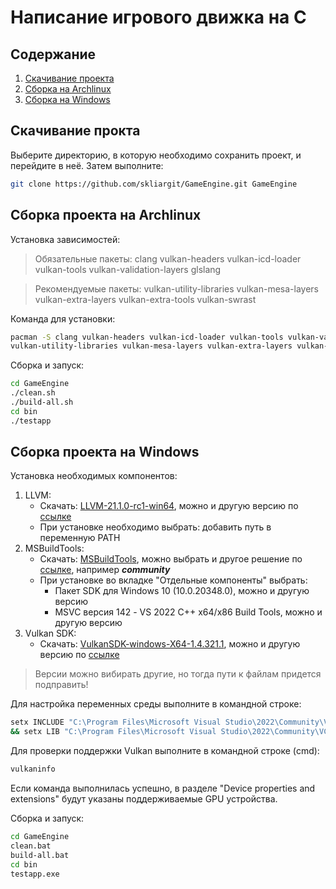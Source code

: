 # Написание игрового движка на C

## Содержание
1. [Скачивание проекта](#download)
2. [Сборка на Archlinux](#archlinux)
3. [Сборка на Windows](#windows)

## <a name="archlinux"></a>Скачивание прокта
Выберите директорию, в которую необходимо сохранить проект, и перейдите в неё. Затем выполните:
```sh
git clone https://github.com/skliargit/GameEngine.git GameEngine
```

## <a name="archlinux"></a>Сборка проекта на Archlinux
Установка зависимостей:

> Обязательные пакеты: clang vulkan-headers vulkan-icd-loader vulkan-tools vulkan-validation-layers glslang

> Рекомендуемые пакеты: vulkan-utility-libraries vulkan-mesa-layers vulkan-extra-layers vulkan-extra-tools vulkan-swrast

Команда для установки:
```sh
pacman -S clang vulkan-headers vulkan-icd-loader vulkan-tools vulkan-validation-layers glslang
vulkan-utility-libraries vulkan-mesa-layers vulkan-extra-layers vulkan-extra-tools vulkan-swrast
```
Сборка и запуск:
```sh
cd GameEngine
./clean.sh
./build-all.sh
cd bin
./testapp
```

## <a name="windows"></a>Сборка проекта на Windows
Установка необходимых компонентов:
1. LLVM:
    + Скачать: [LLVM-21.1.0-rc1-win64](https://github.com/llvm/llvm-project/releases/download/llvmorg-21.1.0-rc1/LLVM-21.1.0-rc1-win64.exe "Ссылка на скачивание"), можно и другую версию по [ссылке](https://github.com/llvm/llvm-project/releases "Ссылка на репозиторий GitHub")
    + При установке необходимо выбрать: добавить путь в переменную PATH
2. MSBuildTools:
    + Скачать: [MSBuildTools](https://aka.ms/vs/17/release/vs_BuildTools.exe "Ссылка на скачивание"), можно выбрать и другое решение по [ссылке](https://visualstudio.microsoft.com/ru/downloads/?q=build+tools "Ссылка на сайт Microsoft"), например ***community***
    + При установке во вкладке "Отдельные компоненты" выбрать:
        +  Пакет SDK для Windows 10 (10.0.20348.0), можно и другую версию
        +  MSVC версия 142 - VS 2022 C++ x64/x86 Build Tools, можно и другую версию
3. Vulkan SDK:
    + Скачать: [VulkanSDK-windows-X64-1.4.321.1](https://sdk.lunarg.com/sdk/download/1.4.321.1/windows/vulkansdk-windows-X64-1.4.321.1.exe "Ссылка на скачивание"), можно и другую версию по [ссылке](https://vulkan.lunarg.com/sdk/home#windows "Ссылка на сайт Vulkan Lunar")

> Версии можно вибирать другие, но тогда пути к файлам придется подправить!

Для настройка переменных среды выполните в командной строке:
```cmd
setx INCLUDE "C:\Program Files\Microsoft Visual Studio\2022\Community\VC\Tools\MSVC\14.44.35207\include\;C:\Program Files (x86)\Windows Kits\10\Include\10.0.20348.0\shared\;C:\Program Files (x86)\Windows Kits\10\Include\10.0.20348.0\ucrt\;C:\Program Files (x86)\Windows Kits\10\Include\10.0.20348.0\um\;C:\VulkanSDK\1.4.321.0\Include\vulkan\\"
&& setx LIB "C:\Program Files\Microsoft Visual Studio\2022\Community\VC\Tools\MSVC\14.44.35207\lib\x64\;C:\Program Files (x86)\Windows Kits\10\Lib\10.0.20348.0\ucrt\x64\;C:\Program Files (x86)\Windows Kits\10\Lib\10.0.20348.0\um\x64\;C:\VulkanSDK\1.4.321.0\Lib\\"
```

Для проверки поддержки Vulkan выполните в командной строке (cmd):
```cmd
vulkaninfo
```
Если команда выполнилась успешно, в разделе "Device properties and extensions" будут указаны поддерживаемые GPU устройства.

Сборка и запуск:
```cmd
cd GameEngine
clean.bat
build-all.bat
cd bin
testapp.exe
```
